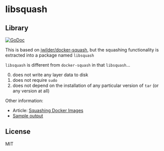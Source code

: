 libsquash
=========

## Library

[![GoDoc](https://godoc.org/github.com/winchman/libsquash?status.svg)](https://godoc.org/github.com/winchman/libsquash)

This is based on
[jwilder/docker-squash](https://github.com/jwilder/docker-squash),
but the squashing functionality is extracted into a package named
`libsquash`

`libsquash` is different from `docker-squash` in that `libsquash`...

0. does not write any layer data to disk
0. does not require `sudo`
0. does not depend on the installation of any particular version of
   `tar` (or any version at all)

Other information:

* Article: [Squashing Docker Images](http://jasonwilder.com/blog/2014/08/19/squashing-docker-images/)
* [Sample output](_docs/sample-output.md)

## License

MIT
